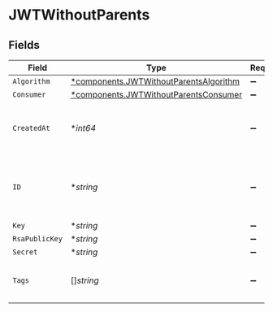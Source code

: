 # JWTWithoutParents


## Fields

| Field                                                                                           | Type                                                                                            | Required                                                                                        | Description                                                                                     |
| ----------------------------------------------------------------------------------------------- | ----------------------------------------------------------------------------------------------- | ----------------------------------------------------------------------------------------------- | ----------------------------------------------------------------------------------------------- |
| `Algorithm`                                                                                     | [*components.JWTWithoutParentsAlgorithm](../../models/components/jwtwithoutparentsalgorithm.md) | :heavy_minus_sign:                                                                              | N/A                                                                                             |
| `Consumer`                                                                                      | [*components.JWTWithoutParentsConsumer](../../models/components/jwtwithoutparentsconsumer.md)   | :heavy_minus_sign:                                                                              | N/A                                                                                             |
| `CreatedAt`                                                                                     | **int64*                                                                                        | :heavy_minus_sign:                                                                              | Unix epoch when the resource was created.                                                       |
| `ID`                                                                                            | **string*                                                                                       | :heavy_minus_sign:                                                                              | A string representing a UUID (universally unique identifier).                                   |
| `Key`                                                                                           | **string*                                                                                       | :heavy_minus_sign:                                                                              | N/A                                                                                             |
| `RsaPublicKey`                                                                                  | **string*                                                                                       | :heavy_minus_sign:                                                                              | N/A                                                                                             |
| `Secret`                                                                                        | **string*                                                                                       | :heavy_minus_sign:                                                                              | N/A                                                                                             |
| `Tags`                                                                                          | []*string*                                                                                      | :heavy_minus_sign:                                                                              | A set of strings representing tags.                                                             |